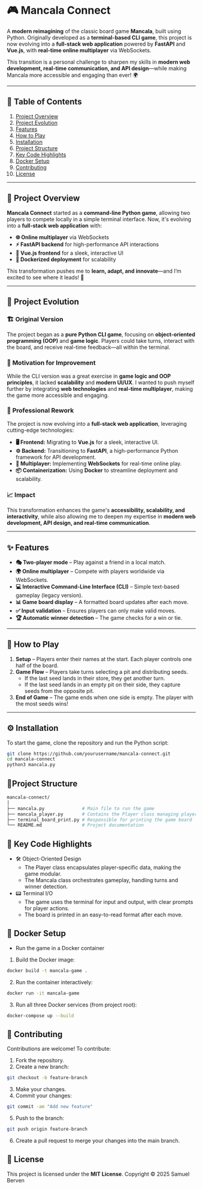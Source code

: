 # 🎮 Mancala Connect  

A **modern reimagining** of the classic board game **Mancala**, built using Python. Originally developed as a **terminal-based CLI game**, this project is now evolving into a **full-stack web application** powered by **FastAPI** and **Vue.js**, with **real-time online multiplayer** via WebSockets.  

This transition is a personal challenge to sharpen my skills in **modern web development, real-time communication, and API design**—while making Mancala more accessible and engaging than ever! 🌍  

---

## 📜 Table of Contents  
1. [Project Overview](#-project-overview)  
2. [Project Evolution](#-project-evolution)  
3. [Features](#-features)  
4. [How to Play](#-how-to-play)  
5. [Installation](#-installation)  
6. [Project Structure](#-project-structure)  
7. [Key Code Highlights](#-key-code-highlights)  
8. [Docker Setup](#-docker-setup)  
9. [Contributing](#-contributing)  
10. [License](#-license)  

---

## 🎯 Project Overview  

**Mancala Connect** started as a **command-line Python game**, allowing two players to compete locally in a simple terminal interface. Now, it's evolving into a **full-stack web application** with:  
- **🌐 Online multiplayer** via WebSockets  
- **⚡ FastAPI backend** for high-performance API interactions  
- **🎨 Vue.js frontend** for a sleek, interactive UI  
- **🐳 Dockerized deployment** for scalability  

This transformation pushes me to **learn, adapt, and innovate**—and I’m excited to see where it leads! 🚀  

---

## 🔄 Project Evolution  

### 🏗️ **Original Version**  
The project began as a **pure Python CLI game**, focusing on **object-oriented programming (OOP)** and **game logic**. Players could take turns, interact with the board, and receive real-time feedback—all within the terminal.  

### 🚀 **Motivation for Improvement**  
While the CLI version was a great exercise in **game logic and OOP principles**, it lacked **scalability** and **modern UI/UX**. I wanted to push myself further by integrating **web technologies** and **real-time multiplayer**, making the game more accessible and engaging.  

### 🔧 **Professional Rework**  
The project is now evolving into a **full-stack web application**, leveraging cutting-edge technologies:  
- **🖥️ Frontend:** Migrating to **Vue.js** for a sleek, interactive UI.  
- **⚙️ Backend:** Transitioning to **FastAPI**, a high-performance Python framework for API development.  
- **🔗 Multiplayer:** Implementing **WebSockets** for real-time online play.  
- **📦 Containerization:** Using **Docker** to streamline deployment and scalability.  

### 📈 **Impact**  
This transformation enhances the game's **accessibility, scalability, and interactivity**, while also allowing me to deepen my expertise in **modern web development, API design, and real-time communication**.  

---

## ✨ Features  

- **🎭 Two-player mode** – Play against a friend in a local match.  
- **🌍 Online multiplayer** – Compete with players worldwide via WebSockets.  
- **💻 Interactive Command-Line Interface (CLI)** – Simple text-based gameplay (legacy version).  
- **📊 Game board display** – A formatted board updates after each move.  
- **✅ Input validation** – Ensures players can only make valid moves.  
- **🏆 Automatic winner detection** – The game checks for a win or tie.  

---

## 🎲 How to Play  

1. **Setup** – Players enter their names at the start. Each player controls one half of the board.  
2. **Game Flow** – Players take turns selecting a pit and distributing seeds.  
   - If the last seed lands in their store, they get another turn.  
   - If the last seed lands in an empty pit on their side, they capture seeds from the opposite pit.  
3. **End of Game** – The game ends when one side is empty. The player with the most seeds wins!  

---

## ⚙️ Installation  

To start the game, clone the repository and run the Python script:  

```bash
git clone https://github.com/yourusername/mancala-connect.git
cd mancala-connect
python3 mancala.py
```

## 📂Project Structure
```bash
mancala-connect/
│
├── mancala.py              # Main file to run the game
├── mancala_player.py       # Contains the Player class managing player data
├── terminal_board_print.py # Responsible for printing the game board
└── README.md               # Project documentation
```

## 🔑 Key Code Highlights
- 🛠️ Object-Oriented Design
  - The Player class encapsulates player-specific data, making the game modular.
  - The Mancala class orchestrates gameplay, handling turns and winner detection.
- 📟 Terminal I/O
  - The game uses the terminal for input and output, with clear prompts for player actions.
  - The board is printed in an easy-to-read format after each move.
## 🐳 Docker Setup
- Run the game in a Docker container
1. Build the Docker image:
```bash
docker build -t mancala-game .
```
2. Run the container interactively:
```bash
docker run -it mancala-game
```
3. Run all three Docker services (from project root):
```bash
docker-compose up --build
```

## 🤝 Contributing
Contributions are welcome! To contribute:
1. Fork the repository.
2. Create a new branch:
```bash
git checkout -b feature-branch
```
3. Make your changes.
4. Commit your changes:
```bash
git commit -am "Add new feature"
```
5. Push to the branch:
```bash
git push origin feature-branch
```
6. Create a pull request to merge your changes into the main branch.

## 📜 License
This project is licensed under the **MIT License**.
Copyright © 2025 Samuel Berven
